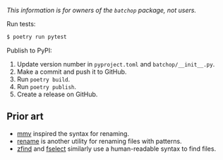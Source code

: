 *This information is for owners of the `batchop` package, not users.*

Run tests:

```python
$ poetry run pytest
```

Publish to PyPI:

1. Update version number in `pyproject.toml` and `batchop/__init__.py`.
2. Make a commit and push it to GitHub.
3. Run `poetry build`.
4. Run `poetry publish`.
5. Create a release on GitHub.

## Prior art
- [mmv](https://manpages.ubuntu.com/manpages/noble/en/man1/mmv.1.html) inspired the syntax for
  renaming.
- [rename](http://plasmasturm.org/code/rename/) is another utility for renaming files with patterns.
- [zfind](https://github.com/laktak/zfind) and [fselect](https://github.com/jhspetersson/fselect)
  similarly use a human-readable syntax to find files.
